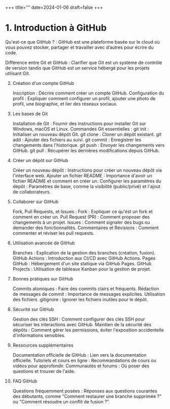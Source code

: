 +++
title=""
date=2024-01-06
draft=false
+++

# 1. Introduction à GitHub

Qu'est-ce que GitHub ? : GitHub est une plateforme basée sur le cloud où vous pouvez stocker, partager et travailler avec d’autres pour écrire du code.

Différence entre Git et GitHub : Clarifier que Git est un système de contrôle de version tandis que GitHub est un service hébergé pour les projets utilisant Git.

2. Création d'un compte GitHub

    Inscription : Décrire comment créer un compte GitHub.
    Configuration du profil : Expliquer comment configurer un profil, ajouter une photo de profil, une biographie, et lier des réseaux sociaux.

3. Les bases de Git

    Installation de Git : Fournir des instructions pour installer Git sur Windows, macOS et Linux.
    Commandes Git essentielles :
        git init : Initialiser un nouveau dépôt Git.
        git clone : Cloner un dépôt existant.
        git add : Ajouter des fichiers au suivi.
        git commit : Enregistrer les changements dans l'historique.
        git push : Envoyer les changements vers GitHub.
        git pull : Récupérer les dernières modifications depuis GitHub.

4. Créer un dépôt sur GitHub

    Créer un nouveau dépôt : Instructions pour créer un nouveau dépôt via l'interface web.
    Ajouter un fichier README : Importance d'avoir un fichier README et comment en créer un.
    Configurer les paramètres du dépôt : Paramètres de base, comme la visibilité (public/privé) et l'ajout de collaborateurs.

5. Collaborer sur GitHub

    Fork, Pull Requests, et Issues :
        Fork : Expliquer ce qu'est un fork et comment en créer un.
        Pull Request (PR) : Comment proposer des changements à un projet.
        Issues : Comment signaler des bugs ou demander des fonctionnalités.
    Commentaires et Révisions : Comment commenter et réviser les pull requests.

6. Utilisation avancée de GitHub

    Branches : Explication de la gestion des branches (création, fusion).
    GitHub Actions : Introduction aux CI/CD avec GitHub Actions.
    Pages GitHub : Hébergement d'un site statique via GitHub Pages.
    GitHub Projects : Utilisation de tableaux Kanban pour la gestion de projet.

7. Bonnes pratiques sur GitHub

    Commits atomiques : Faire des commits clairs et fréquents.
    Rédaction de messages de commit : Importance de messages explicites.
    Utilisation des fichiers .gitignore : Ignorer les fichiers inutiles pour le dépôt.

8. Sécurité sur GitHub

    Gestion des clés SSH : Comment configurer des clés SSH pour sécuriser les interactions avec GitHub.
    Maintien de la sécurité des dépôts : Comment gérer les permissions, éviter l'exposition accidentelle d'informations sensibles.

9. Ressources supplémentaires

    Documentation officielle de GitHub : Lien vers la documentation officielle.
    Tutoriels et cours en ligne : Recommandations de cours ou vidéos pour approfondir.
    Communautés et forums : Où poser des questions et trouver de l'aide.

10. FAQ GitHub

    Questions fréquemment posées : Réponses aux questions courantes des débutants, comme "Comment restaurer une branche supprimée ?" ou "Comment résoudre un conflit de fusion ?".